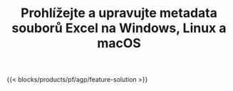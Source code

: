﻿---
title: Prohlížejte a upravujte metadata souborů Excel na Windows, Linux a macOS 
url: /cs/metadata
description: Bezplatná aplikace a rozhraní API pro manipulaci s vlastnostmi dokumentů souborů XLS a XLSX
---
{{< blocks/products/pf/agp/feature-solution >}} 

